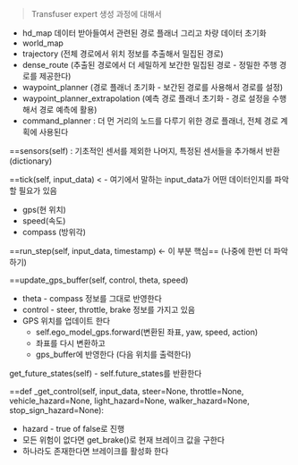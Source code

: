 
> Transfuser expert 생성 과정에 대해서 

- hd_map 데이터 받아들여서 관련된 경로 플래너 그리고 차량 데이터 초기화 
- world_map
- trajectory (전체 경로에서 위치 정보를 추출해서 밀집된 경로)
- dense_route (추출된 경로에서 더 세밀하게 보간한 밀집된 경로 - 정밀한 주행 경로를 제공한다)
- waypoint_planner (경로 플래너 초기화 - 보간된 경로를 사용해서 경로를 설정)
- waypoint_planner_extrapolation (예측 경로 플래너 초기화 - 경로 설정을 수행해서 경로 예측에 활용)
- command_planner : 더 먼 거리의 노드를 다루기 위한 경로 플래너, 전체 경로 계획에 사용된다

==sensors(self) : 기초적인 센서를 제외한 나머지, 특정된 센서들을 추가해서 반환 (dictionary)

==tick(self, input_data) < - 여기에서 말하는 input_data가 어떤 데이터인지를 파악할 필요가 있음
- gps(현 위치)
- speed(속도)
- compass (방위각)

==run_step(self, input_data, timestamp) <- 이 부분 핵심== (나중에 한번 더 파악하기)




==update_gps_buffer(self, control, theta, speed)

- theta - compass 정보를 그대로 반영한다
- control - steer, throttle, brake 정보를 가지고 있음
- GPS 위치를 업데이트 한다 
	- self.ego_model_gps.forward(변환된 좌표, yaw, speed, action)
	- 좌표를 다시 변환하고
	- gps_buffer에 반영한다 (다음 위치를 출력한다)


get_future_states(self) - self.future_states를 반환한다 

==def _get_control(self, input_data, steer=None, throttle=None,
vehicle_hazard=None, light_hazard=None, walker_hazard=None, stop_sign_hazard=None):

- hazard - true of false로 진행
- 모든 위험이 없다면 get_brake()로 현재 브레이크 값을 구한다
- 하나라도 존재한다면 브레이크를 활성화 한다